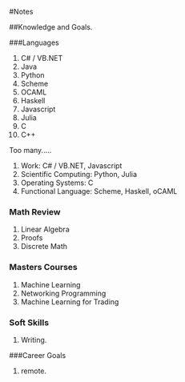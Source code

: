 #Notes

##Knowledge and Goals.

###Languages

1. C# / VB.NET
2. Java
3. Python
4. Scheme
5. OCAML
6. Haskell
7. Javascript
8. Julia
9. C
10. C++


Too many.....

1. Work: C# / VB.NET, Javascript
2. Scientific Computing: Python, Julia
3. Operating Systems: C
4. Functional Language: Scheme, Haskell, oCAML


### Math Review

1. Linear Algebra
2. Proofs
3. Discrete Math

### Masters Courses

1. Machine Learning
2. Networking Programming
3. Machine Learning for Trading

### Soft Skills

1. Writing.

###Career Goals

1. remote.
